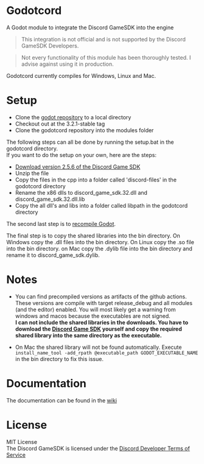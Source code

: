 # Godotcord
A Godot module to integrate the Discord GameSDK into the engine

> This integration is not official and is not supported by the Discord GameSDK Developers.

> Not every functionality of this module has been thoroughly tested. I advise against using it in production.

Godotcord currently compiles for Windows, Linux and Mac.

# Setup

- Clone the [godot repository](https://github.com/godotengine/godot) to a local directory
- Checkout out at the 3.2.1-stable tag
- Clone the godotcord repository into the modules folder
  
The following steps can all be done by running the setup.bat in the godotcord directory.<br>
If you want to do the setup on your own, here are the steps:
- [Download version 2.5.6 of the Discord Game SDK](https://dl-game-sdk.discordapp.net/2.5.6/discord_game_sdk.zip)
- Unzip the file
- Copy the files in the cpp into a folder called 'discord-files' in the godotcord directory
- Rename the x86 dlls to discord_game_sdk.32.dll and discord_game_sdk.32.dll.lib
- Copy the all dll's and libs into a folder called libpath in the godotcord directory
  
The second last step is to [recompile Godot](https://docs.godotengine.org/en/stable/development/compiling/index.html).

The final step is to copy the shared libraries into the bin directory.
On Windows copy the .dll files into the bin directory.
On Linux copy the .so file into the bin directory.
on Mac copy the .dylib file into the bin directory and rename it to discord_game_sdk.dylib.

# Notes

- You can find precompiled versions as artifacts of the github actions.
  These versions are compile with target release_debug and all modules (and the editor) enabled.
  You will most likely get a warning from windows and macos because the executables are not signed.<br>
  **I can not include the shared libraries in the downloads. You have to download the [Discord Game SDK](https://dl-game-sdk.discordapp.net/2.5.6/discord_game_sdk.zip) yourself and copy the required shared library into the same directory as the executable.**

- On Mac the shared library will not be found automatically.
  Execute `install_name_tool -add_rpath @executable_path GODOT_EXECUTABLE_NAME` in the bin directory to fix this issue.

# Documentation

The documentation can be found in the [wiki](https://github.com/Drachenfrucht1/godotcord/wiki)

# License
MIT License<br>
The Discord GameSDK is licensed under the [Discord Developer Terms of Service](https://discord.com/developers/docs/legal)
